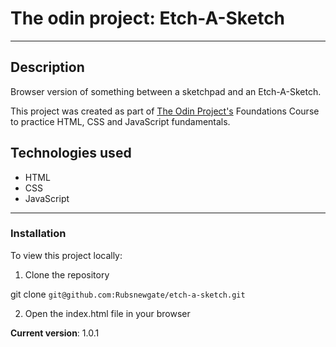 # The odin project: Etch-A-Sketch
---
## Description
Browser version of something between a sketchpad and an Etch-A-Sketch.

This project was created as part of [The Odin Project's](https://www.theodinproject.com/ "Go to The Odin Project")
Foundations Course to practice HTML, CSS and JavaScript fundamentals.

## Technologies used
- HTML
- CSS
- JavaScript

---
### Installation
To view this project locally:
1. Clone the repository

git clone `git@github.com:Rubsnewgate/etch-a-sketch.git`

2. Open the index.html file in your browser

**Current version**: 1.0.1
